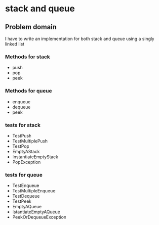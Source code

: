 ﻿# stack and queue

## Problem domain
I have to write an implementation for both stack and queue using a singly linked list

### Methods for stack
- push
- pop
- peek


### Methods for queue
- enqueue
- dequeue
- peek


### tests for stack
- TestPush
- TestMultiplePush
- TestPop
- EmptyAStack
- InstantiateEmptyStack
- PopException

### tests for queue
- TestEnqueue
- TestMultipleEnqueue
- TestDequeue
- TestPeek
- EmptyAQueue
- IstantiateEmptyAQueue
- PeekOrDequeueException



